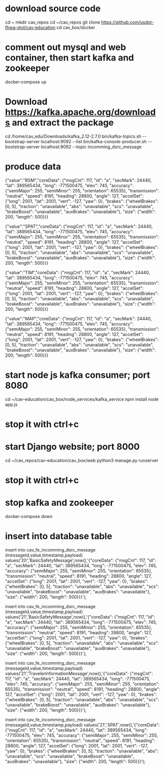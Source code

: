 # download source code
cd ~
mkdir cav_repos
cd ~/cav_repos
git clone https://github.com/usdot-fhwa-stol/cav-education
cd cav_box/docker

# comment out mysql and web container, then start kafka and zookeeper 
docker-compose up

# Download https://kafka.apache.org/downloads and extract the package
cd /home/cav_edu/Downloads/kafka_2.12-2.7.0
bin/kafka-topics.sh --bootstrap-server localhost:9092 --list
bin/kafka-console-producer.sh --bootstrap-server localhost:9092 --topic incomming_dsrc_message

# produce data
{"value":"BSM","coreData": {"msgCnt": 117, "id": "a", "secMark": 24440, "lat": 389565434, "long": -771500475, "elev": 745, "accuracy": {"semiMajor": 255, "semiMinor": 255, "orientation": 65535}, "transmission": "neutral", "speed": 8191, "heading": 28800, "angle": 127, "accelSet": {"long": 2001, "lat": 2001, "vert": -127, "yaw": 0}, "brakes": {"wheelBrakes": [0, 5], "traction": "unavailable", "abs": "unavailable", "scs": "unavailable", "brakeBoost": "unavailable", "auxBrakes": "unavailable"}, "size": {"width": 200, "length": 500}}}

{"value":"SPAT","coreData": {"msgCnt": 117, "id": "a", "secMark": 24440, "lat": 389565434, "long": -771500475, "elev": 745, "accuracy": {"semiMajor": 255, "semiMinor": 255, "orientation": 65535}, "transmission": "neutral", "speed": 8191, "heading": 28800, "angle": 127, "accelSet": {"long": 2001, "lat": 2001, "vert": -127, "yaw": 0}, "brakes": {"wheelBrakes": [0, 5], "traction": "unavailable", "abs": "unavailable", "scs": "unavailable", "brakeBoost": "unavailable", "auxBrakes": "unavailable"}, "size": {"width": 200, "length": 500}}}

{"value":"TIM","coreData": {"msgCnt": 117, "id": "a", "secMark": 24440, "lat": 389565434, "long": -771500475, "elev": 745, "accuracy": {"semiMajor": 255, "semiMinor": 255, "orientation": 65535}, "transmission": "neutral", "speed": 8191, "heading": 28800, "angle": 127, "accelSet": {"long": 2001, "lat": 2001, "vert": -127, "yaw": 0}, "brakes": {"wheelBrakes": [0, 5], "traction": "unavailable", "abs": "unavailable", "scs": "unavailable", "brakeBoost": "unavailable", "auxBrakes": "unavailable"}, "size": {"width": 200, "length": 500}}}

{"value":"MAP","coreData": {"msgCnt": 117, "id": "a", "secMark": 24440, "lat": 389565434, "long": -771500475, "elev": 745, "accuracy": {"semiMajor": 255, "semiMinor": 255, "orientation": 65535}, "transmission": "neutral", "speed": 8191, "heading": 28800, "angle": 127, "accelSet": {"long": 2001, "lat": 2001, "vert": -127, "yaw": 0}, "brakes": {"wheelBrakes": [0, 5], "traction": "unavailable", "abs": "unavailable", "scs": "unavailable", "brakeBoost": "unavailable", "auxBrakes": "unavailable"}, "size": {"width": 200, "length": 500}}}

# start node js kafka consumer; port 8080
cd ~/cav-education/cav_box/node_services/kafka_service
npm install
node app.js
# stop it with ctrl+c

# start Django website;  port 8000
cd ~/cav_repos/cav-education/cav_box/web
python3 manage.py runserver
# stop it with ctrl+c

# stop kafka and zookeeper 
docker-compose down

# insert into database table
insert into cav_fe_incomming_dsrc_message (messageId,value,timestamp,payload) values('20','BasicSafetyMessage',now(),'{"coreData": {"msgCnt": 117, "id": "a", "secMark": 24440, "lat": 389565434, "long": -771500475, "elev": 745, "accuracy": {"semiMajor": 255, "semiMinor": 255, "orientation": 65535}, "transmission": "neutral", "speed": 8191, "heading": 28800, "angle": 127, "accelSet": {"long": 2001, "lat": 2001, "vert": -127, "yaw": 0}, "brakes": {"wheelBrakes": [0, 5], "traction": "unavailable", "abs": "unavailable", "scs": "unavailable", "brakeBoost": "unavailable", "auxBrakes": "unavailable"}, "size": {"width": 200, "length": 500}}}');

insert into cav_fe_incomming_dsrc_message (messageId,value,timestamp,payload) values('21','BasicSafetyMessage',now(),'{"coreData": {"msgCnt": 117, "id": "a", "secMark": 24440, "lat": 389565434, "long": -771500475, "elev": 745, "accuracy": {"semiMajor": 255, "semiMinor": 255, "orientation": 65535}, "transmission": "neutral", "speed": 8191, "heading": 28800, "angle": 127, "accelSet": {"long": 2001, "lat": 2001, "vert": -127, "yaw": 0}, "brakes": {"wheelBrakes": [0, 5], "traction": "unavailable", "abs": "unavailable", "scs": "unavailable", "brakeBoost": "unavailable", "auxBrakes": "unavailable"}, "size": {"width": 200, "length": 500}}}');

insert into cav_fe_incomming_dsrc_message (messageId,value,timestamp,payload) values('21','TravelerInformationMessage',now(),'{"coreData": {"msgCnt": 117, "id": "a", "secMark": 24440, "lat": 389565434, "long": -771500475, "elev": 745, "accuracy": {"semiMajor": 255, "semiMinor": 255, "orientation": 65535}, "transmission": "neutral", "speed": 8191, "heading": 28800, "angle": 127, "accelSet": {"long": 2001, "lat": 2001, "vert": -127, "yaw": 0}, "brakes": {"wheelBrakes": [0, 5], "traction": "unavailable", "abs": "unavailable", "scs": "unavailable", "brakeBoost": "unavailable", "auxBrakes": "unavailable"}, "size": {"width": 200, "length": 500}}}');

insert into cav_fe_incomming_dsrc_message (messageId,value,timestamp,payload) values('21','SPAT',now(),'{"coreData": {"msgCnt": 117, "id": "a", "secMark": 24440, "lat": 389565434, "long": -771500475, "elev": 745, "accuracy": {"semiMajor": 255, "semiMinor": 255, "orientation": 65535}, "transmission": "neutral", "speed": 8191, "heading": 28800, "angle": 127, "accelSet": {"long": 2001, "lat": 2001, "vert": -127, "yaw": 0}, "brakes": {"wheelBrakes": [0, 5], "traction": "unavailable", "abs": "unavailable", "scs": "unavailable", "brakeBoost": "unavailable", "auxBrakes": "unavailable"}, "size": {"width": 200, "length": 500}}}');



